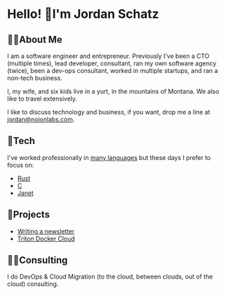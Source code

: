 # Hello! 👋I'm Jordan Schatz

## 👨‍💻About Me

I am a software engineer and entrepreneur. Previously I've been a CTO (multiple
times), lead developer, consultant, ran my own software agency (twice), been a
dev-ops consultant, worked in multiple startups, and ran a non-tech business.

I, my wife, and six kids live in a yurt, in the mountains of Montana. We also
like to travel extensively.

I like to discuss technology and business, if you want, drop me a line at
jordan@noionlabs.com.

## 🔧Tech

I've worked professionally in [many
languages](https://jordanschatz.com/resume.html#:~:text=Technologies) but these
days I prefer to focus on:

- [Rust](http://rust-lang.org/)
- [C](https://www.c-language.org/)
- [Janet](https://janet-lang.org/)

## 🚀Projects

- [Writing a newsletter](https://jordanschatz.com/writing.html)
- [Triton Docker Cloud](https://tritondocker.cloud/)

## 🧙‍♂️Consulting

I do DevOps & Cloud Migration (to the cloud, between clouds, out of the cloud)
consulting.
